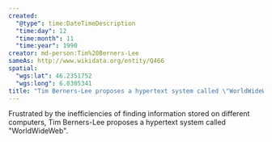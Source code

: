 ```yaml
---
created:
  "@type": time:DateTimeDescription
  "time:day": 12
  "time:month": 11
  "time:year": 1990
creator: md-person:Tim%20Berners-Lee
sameAs: http://www.wikidata.org/entity/Q466
spatial:
  "wgs:lat": 46.2351752
  "wgs:long": 6.0305341
title: "Tim Berners-Lee proposes a hypertext system called \"WorldWideWeb\""
---
```


Frustrated by the inefficiencies of finding information stored on different computers, Tim Berners-Lee proposes a hypertext system called "WorldWideWeb".
